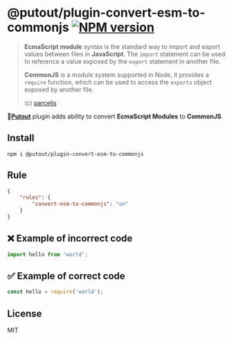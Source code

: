 # @putout/plugin-convert-esm-to-commonjs [![NPM version][NPMIMGURL]][NPMURL]

[NPMIMGURL]: https://img.shields.io/npm/v/@putout/plugin-convert-esm-to-commonjs.svg?style=flat&longCache=true
[NPMURL]: https://npmjs.org/package/@putout/plugin-convert-esm-to-commonjs"npm"

> **EcmaScript module** syntax is the standard way to import and export values between files in **JavaScript**. The `import` statement can be used to reference a value exposed by the `export` statement in another file.
>
> **CommonJS** is a module system supported in Node, it provides a `require` function, which can be used to access the `exports` object exposed by another file.
> 
> (c) [parceljs](https://parceljs.org/languages/javascript/)

🐊[**Putout**](https://github.com/coderaiser/putout) plugin adds ability to convert **EcmaScript Modules** to **CommonJS**.

## Install

```
npm i @putout/plugin-convert-esm-to-commonjs
```

## Rule

```json
{
    "rules": {
        "convert-esm-to-commonjs": "on"
    }
}
```

## ❌ Example of incorrect code

```js
import hello from 'world';
```

## ✅ Example of correct code

```js
const hello = require('world');
```

## License

MIT

